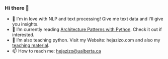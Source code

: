 ### Hi there 👋

- 💬 I'm in love with NLP and text processing! Give me text data and I'll give you insights.
- 🤔 I’m currently reading [Architecture Patterns with Python](https://learning.oreilly.com/library/view/architecture-patterns-with/9781492052197/preface01.html). Check it out if interested.
- 🌱 I’m also teaching python. Visit my Website: hejazizo.com and also my [teaching material](https://github.com/hejazizo/CS-Tutorial).
- 📫 How to reach me: hejazizo@ualberta.ca
